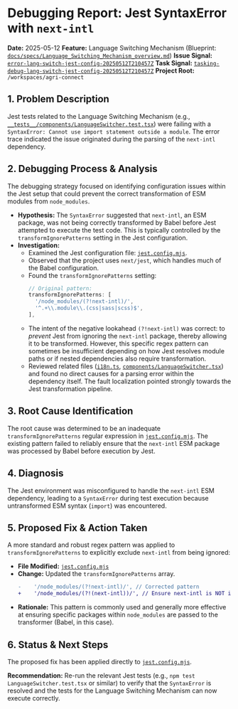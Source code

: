# Debugging Report: Jest SyntaxError with `next-intl`

**Date:** 2025-05-12
**Feature:** Language Switching Mechanism (Blueprint: [`docs/specs/Language_Switching_Mechanism_overview.md`](docs/specs/Language_Switching_Mechanism_overview.md:1))
**Issue Signal:** [`error-lang-switch-jest-config-20250512T210457Z`](.pheromone:226)
**Task Signal:** [`tasking-debug-lang-switch-jest-config-20250512T210457Z`](.pheromone:245)
**Project Root:** `/workspaces/agri-connect`

## 1. Problem Description

Jest tests related to the Language Switching Mechanism (e.g., [`__tests__/components/LanguageSwitcher.test.tsx`](__tests__/components/LanguageSwitcher.test.tsx:1)) were failing with a `SyntaxError: Cannot use import statement outside a module`. The error trace indicated the issue originated during the parsing of the `next-intl` dependency.

## 2. Debugging Process & Analysis

The debugging strategy focused on identifying configuration issues within the Jest setup that could prevent the correct transformation of ESM modules from `node_modules`.

*   **Hypothesis:** The `SyntaxError` suggested that `next-intl`, an ESM package, was not being correctly transformed by Babel before Jest attempted to execute the test code. This is typically controlled by the `transformIgnorePatterns` setting in the Jest configuration.
*   **Investigation:**
    *   Examined the Jest configuration file: [`jest.config.mjs`](jest.config.mjs:1).
    *   Observed that the project uses `next/jest`, which handles much of the Babel configuration.
    *   Found the `transformIgnorePatterns` setting:
        ```javascript
        // Original pattern:
        transformIgnorePatterns: [
          '/node_modules/(?!next-intl)/', 
          '^.+\\.module\\.(css|sass|scss)$',
        ],
        ```
    *   The intent of the negative lookahead `(?!next-intl)` was correct: to *prevent* Jest from ignoring the `next-intl` package, thereby allowing it to be transformed. However, this specific regex pattern can sometimes be insufficient depending on how Jest resolves module paths or if nested dependencies also require transformation.
    *   Reviewed related files ([`i18n.ts`](i18n.ts:1), [`components/LanguageSwitcher.tsx`](components/LanguageSwitcher.tsx:1)) and found no direct causes for a parsing error within the dependency itself. The fault localization pointed strongly towards the Jest transformation pipeline.

## 3. Root Cause Identification

The root cause was determined to be an inadequate `transformIgnorePatterns` regular expression in [`jest.config.mjs`](jest.config.mjs:37). The existing pattern failed to reliably ensure that the `next-intl` ESM package was processed by Babel before execution by Jest.

## 4. Diagnosis

The Jest environment was misconfigured to handle the `next-intl` ESM dependency, leading to a `SyntaxError` during test execution because untransformed ESM syntax (`import`) was encountered.

## 5. Proposed Fix & Action Taken

A more standard and robust regex pattern was applied to `transformIgnorePatterns` to explicitly exclude `next-intl` from being ignored:

*   **File Modified:** [`jest.config.mjs`](jest.config.mjs:1)
*   **Change:** Updated the `transformIgnorePatterns` array.
    ```diff
    -    '/node_modules/(?!next-intl)/', // Corrected pattern
    +    '/node_modules/(?!(next-intl))/', // Ensure next-intl is NOT ignored
    ```
*   **Rationale:** This pattern is commonly used and generally more effective at ensuring specific packages within `node_modules` are passed to the transformer (Babel, in this case).

## 6. Status & Next Steps

The proposed fix has been applied directly to [`jest.config.mjs`](jest.config.mjs:1).

**Recommendation:** Re-run the relevant Jest tests (e.g., `npm test LanguageSwitcher.test.tsx` or similar) to verify that the `SyntaxError` is resolved and the tests for the Language Switching Mechanism can now execute correctly.
